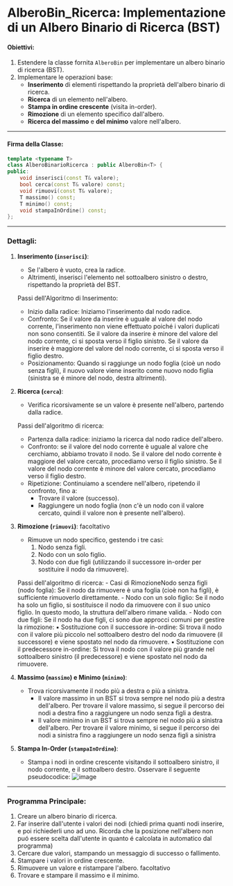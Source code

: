 # AlberoBin_Ricerca: Implementazione di un Albero Binario di Ricerca (BST)

#### Obiettivi:
1. Estendere la classe fornita `AlberoBin` per implementare un albero binario di ricerca (BST).
2. Implementare le operazioni base:
   - **Inserimento** di elementi rispettando la proprietà dell'albero binario di ricerca.
   - **Ricerca** di un elemento nell'albero.
   - **Stampa in ordine crescente** (visita in-order).
   - **Rimozione** di un elemento specifico dall'albero.
   - **Ricerca del massimo** e **del minimo** valore nell'albero.

---

#### Firma della Classe:
```cpp
template <typename T>
class AlberoBinarioRicerca : public AlberoBin<T> {
public:
    void inserisci(const T& valore);
    bool cerca(const T& valore) const;
    void rimuovi(const T& valore);
    T massimo() const;
    T minimo() const;
    void stampaInOrdine() const;
};
```

---

### Dettagli:

1. **Inserimento (`inserisci`)**:
   - Se l'albero è vuoto, crea la radice.
   - Altrimenti, inserisci l'elemento nel sottoalbero sinistro o destro, rispettando la proprietà del BST.

   Passi dell'Algoritmo di Inserimento:
      - Inizio dalla radice: Iniziamo l'inserimento dal nodo radice.
      - Confronto: Se il valore da inserire è uguale al valore del nodo corrente, l'inserimento non viene effettuato poiché i valori duplicati non sono consentiti. Se il valore da inserire è minore del valore del nodo corrente, ci si sposta verso il figlio sinistro. Se il valore da inserire è maggiore del valore del nodo corrente, ci si sposta verso il figlio destro.
      - Posizionamento: Quando si raggiunge un nodo foglia (cioè un nodo senza figli), il nuovo valore viene inserito come nuovo nodo figlia (sinistra se é minore del nodo, destra altrimenti).

3. **Ricerca (`cerca`)**:
   - Verifica ricorsivamente se un valore è presente nell'albero, partendo dalla radice.
  	
   Passi dell'algoritmo di ricerca:
      - Partenza dalla radice: iniziamo la ricerca dal nodo radice dell'albero.
      - Confronto: se il valore del nodo corrente è uguale al valore che cerchiamo, abbiamo trovato il nodo. Se il valore del nodo corrente è maggiore del valore cercato, procediamo verso il figlio sinistro. Se il valore del nodo corrente è minore del valore cercato, procediamo verso il figlio destro.
      - Ripetizione: Continuiamo a scendere nell'albero, ripetendo il confronto, fino a: 
        - Trovare il valore (successo).
        - Raggiungere un nodo foglia (non c'è un nodo con il valore cercato, quindi il valore non è presente nell'albero).

5. **Rimozione (`rimuovi`)**: facoltativo
   - Rimuove un nodo specifico, gestendo i tre casi:
     1. Nodo senza figli.
     2. Nodo con un solo figlio.
     3. Nodo con due figli (utilizzando il successore in-order per sostituire il nodo da rimuovere).

   Passi dell'algoritmo di ricerca:
       - Casi di RimozioneNodo senza figli (nodo foglia): Se il nodo da rimuovere è una foglia (cioè non ha figli), è sufficiente rimuoverlo direttamente.
       - Nodo con un solo figlio: Se il nodo ha solo un figlio, si sostituisce il nodo da rimuovere con il suo unico figlio. In questo modo, la struttura dell'albero rimane valida.
       - Nodo con due figli: Se il nodo ha due figli, ci sono due approcci comuni per gestire la rimozione:
           ▪ Sostituzione con il successore in-ordine: Si trova il nodo con il valore più piccolo nel sottoalbero destro del nodo da rimuovere (il successore) e viene spostato nel nodo da rimuovere.
           ▪ Sostituzione con il predecessore in-ordine: Si trova il nodo con il valore più grande nel sottoalbero sinistro (il predecessore) e viene spostato nel nodo da rimuovere.

6. **Massimo (`massimo`) e Minimo (`minimo`)**:
   - Trova ricorsivamente il nodo più a destra o più a sinistra.
     -  Il valore massimo in un BST si trova sempre nel nodo più a destra dell'albero. Per trovare il valore massimo, si segue il percorso dei nodi a destra fino a raggiungere un nodo senza figli a destra.
     -  Il valore minimo in un BST si trova sempre nel nodo più a sinistra dell'albero. Per trovare il valore minimo, si segue il percorso dei nodi a sinistra fino a raggiungere un nodo senza figli a sinistra

7. **Stampa In-Order (`stampaInOrdine`)**:
   - Stampa i nodi in ordine crescente visitando il sottoalbero sinistro, il nodo corrente, e il sottoalbero destro.
     Osservare il seguente pseudocodice:
    ![image](https://github.com/user-attachments/assets/53fc273b-b485-4acd-a909-9fa520cb2bd8)

---

### Programma Principale:
1. Creare un albero binario di ricerca.
2. Far inserire dall'utente i valori dei nodi (chiedi prima quanti nodi inserire, e poi richiederli uno ad uno. Ricorda che la posizione nell'albero non puó essere scelta dall'utente in quanto é calcolata in automatico dal programma)
3. Cercare due valori, stampando un messaggio di successo o fallimento.
4. Stampare i valori in ordine crescente.
5. Rimuovere un valore e ristampare l'albero. facoltativo
6. Trovare e stampare il massimo e il minimo.
```
